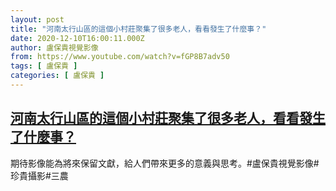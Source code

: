 ```yaml
---
layout: post
title: "河南太行山區的這個小村莊聚集了很多老人，看看發生了什麼事？"
date: 2020-12-10T16:00:11.000Z
author: 盧保貴視覺影像
from: https://www.youtube.com/watch?v=fGP8B7adv50
tags: [ 盧保貴 ]
categories: [ 盧保貴 ]
---
```

<!--1607616011000-->
[河南太行山區的這個小村莊聚集了很多老人，看看發生了什麼事？](https://www.youtube.com/watch?v=fGP8B7adv50)
------

<div>
期待影像能為將來保留文獻，給人們帶來更多的意義與思考。#盧保貴視覺影像#珍貴攝影#三農
</div>
